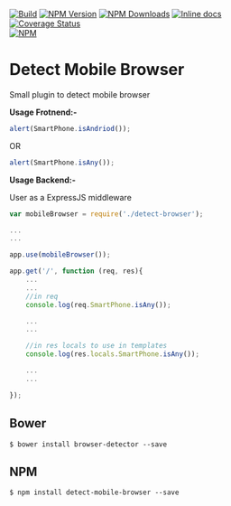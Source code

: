   [![Build][build-image]][build-url]
  [![NPM Version][npm-image]][npm-url]
  [![NPM Downloads][downloads-image]][downloads-url]
  [![Inline docs][docs-image]][docs-url]
  [![Coverage Status](https://coveralls.io/repos/smali-kazmi/detect-mobile-browser/badge.svg?branch=master&service=github)](https://coveralls.io/github/smali-kazmi/detect-mobile-browser?branch=master)  
  [![NPM][npm-download-image]][npm-url]

Detect Mobile Browser
=====================

Small plugin to detect mobile browser 

**Usage Frotnend:-**

```javascript
alert(SmartPhone.isAndriod());
```

OR

```javascript
alert(SmartPhone.isAny());
```

**Usage Backend:-**

User as a ExpressJS middleware

```javascript
var mobileBrowser = require('./detect-browser');

...
...

app.use(mobileBrowser());

app.get('/', function (req, res){
    ...
    ...
    //in req
    console.log(req.SmartPhone.isAny());

    ...
    ...

    //in res locals to use in templates
    console.log(res.locals.SmartPhone.isAny());

    ...
    ...

});

```



## Bower

    $ bower install browser-detector --save

## NPM

    $ npm install detect-mobile-browser --save

[npm-image]: https://img.shields.io/npm/v/detect-mobile-browser.svg
[npm-download-image]: https://nodei.co/npm/detect-mobile-browser.png?downloads=true&downloadRank=true
[npm-url]: https://www.npmjs.com/package/detect-mobile-browser
[downloads-image]: https://img.shields.io/npm/dm/detect-mobile-browser.svg
[downloads-url]: https://www.npmjs.com/package/detect-mobile-browser
[docs-image]: http://inch-ci.org/github/smali-kazmi/detect-mobile-browser.svg?branch=master
[docs-url]: http://inch-ci.org/github/smali-kazmi/detect-mobile-browser
[build-image]: https://api.travis-ci.org/smali-kazmi/detect-mobile-browser.svg?branch=master
[build-url]: https://travis-ci.org/smali-kazmi/detect-mobile-browser